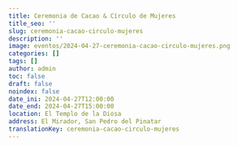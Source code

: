 ```yaml
---
title: Ceremonia de Cacao & Círculo de Mujeres
title_seo: ''
slug: ceremonia-cacao-circulo-mujeres
description: ''
image: eventos/2024-04-27-ceremonia-cacao-circulo-mujeres.png
categories: []
tags: []
author: admin
toc: false
draft: false
noindex: false
date_ini: 2024-04-27T12:00:00
date_end: 2024-04-27T15:00:00
location: El Templo de la Diosa
address: El Mirador, San Pedro del Pinatar
translationKey: ceremonia-cacao-circulo-mujeres
---
```

